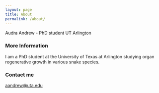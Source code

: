 ```yaml
---
layout: page
title: About
permalink: /about/
---
```


Audra Andrew - PhD student UT Arlington

### More Information

I am a PhD student at the University of Texas at Arlington studying organ regenerative growth in various snake species. 

### Contact me

[aandrew@uta.edu](mailto:aandrew@uta.edu)